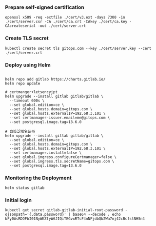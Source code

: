 ### Prepare self-signed certification
```shell
openssl x509 -req -extfile ./cert/v3.ext -days 7300 -in ./cert/server.csr -CA ./cert/ca.crt -CAkey ./cert/ca.key -CAcreateserial -out ./cert/server.crt
```

### Create TLS secret
```shell
kubectl create secret tls gitops.com --key ./cert/server.key --cert ./cert/server.crt
```

### Deploy using Helm
```shell

helm repo add gitlab https://charts.gitlab.io/
helm repo update

# certmanger+letsencyipt
helm upgrade --install gitlab gitlab/gitlab \
  --timeout 600s \
  --set global.edition=ce \
  --set global.hosts.domain=gitops.com \
  --set global.hosts.externalIP=192.68.3.101 \
  --set certmanager-issuer.email=me@gitops.com \
  --set postgresql.image.tag=13.6.0

# 自签泛域名证书
helm upgrade --install gitlab gitlab/gitlab \
  --set global.edition=ce \
  --set global.hosts.domain=gitops.com \
  --set global.hosts.externalIP=192.68.3.101 \
  --set certmanager.install=false \
  --set global.ingress.configureCertmanager=false \
  --set global.ingress.tls.secretName=gitops.com \
  --set postgresql.image.tag=13.6.0
  ```

### Monitoring the Deployment

```shell
helm status gitlab
```

### Initial login

```shell 
kubectl get secret gitlab-gitlab-initial-root-password -ojsonpath='{.data.password}' | base64 --decode ; echo
bFy0AsRDOFbI01NyWKZfyW6JIQiTEGvxRTcF4nNPjdbQb2Wa7mj42cBcfslNHSn4
```